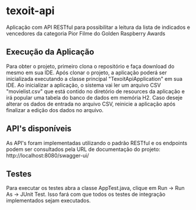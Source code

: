 # texoit-api
Aplicação com API RESTful para possibilitar a leitura da lista de indicados e vencedores da categoria Pior Filme do Golden Raspberry Awards

## Execução da Aplicação
Para obter o projeto, primeiro clona o repositório e faça download do mesmo em sua IDE.
Após clonar o projeto, a aplicação poderá ser inicializada executando a classe principal "TexoitApiApplication" em sua IDE.
Ao inicializar a aplicação, o sistema vai ler um arquivo CSV "movielist.csv" que está contido no diretório de resources da aplicação e irá popular uma tabela do banco de dados em memória H2.
Caso deseje alterar os dados de entrada no arquivo CSV, reinicie a aplicação após finalizar a edição dos dados no arquivo.

## API's disponíveis
As API's foram implementadas utilizando o padrão RESTful e os endpoints podem ser consultados pela URL de documentação do projeto: http://localhost:8080/swagger-ui/

## Testes
Para executar os testes abra a classe AppTest.java, clique em Run -> Run As -> JUnit Test. Isso fará com que todos os testes de integração implementados sejam executados.
